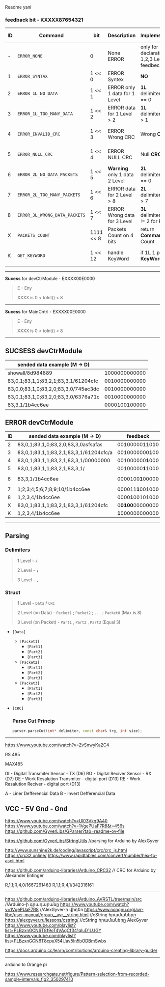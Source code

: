 Readme yani

### feedback bit - KXXXX87654321

|ID|Command                        | bit        | Description                    | Implementation                              | devCtrModule instruction        | MainCntrl |
|--| ----------------------------- | ---------- | ------------------------------ | ------------------------------------------- | ------------------------------- |-----------|
|- | `ERROR_NONE`                  | 0          | None ERROR                     | only for declaration 1,2,3 Level feedbeck   | -                               | -
|1 | `ERROR_SYNTAX`                | 1 << 0     | ERROR Syntex                   | **NO**                                      | -                               | -
|2 | `ERROR_1L_NO_DATA`            | 1 << 1     | ERROR only 1 data for 1 Level  | **1L**  delimiters1L[0] == 0                | Don't Processing, Send again    | Send again
|3 | `ERROR_1L_TOO_MANY_DATA`      | 1 << 2     | ERROR data for 1 Level > 2     | **1L**  delimiters1L[0] > 1                 | Don't Processing, Send again    | Send again
|4 | `ERROR_INVALID_CRC`           | 1 << 3     | ERROR Wrong CRC                | Wrong **CRC**                               | Don't Processing, Send again    | Send again
|5 | `ERROR_NULL_CRC`              | 1 << 4     | ERROR NULL CRC                 | Null **CRC**                                | Don't Processing, Send again    | Send again
|6 | `ERROR_2L_NO_DATA_PACKETS`    | 1 << 5     | **Warning** only 1 data 2 Level| **2L**  delimiters2L[0] == 0                | Do                              | OK
|7 | `ERROR_2L_TOO_MANY_PACKETS`   | 1 << 6     | ERROR data for 2 Level > 8     | **2L**  delimiters2L[0] > 7                 | **Do size=8, Send next?**       | Send next?
|8 | `ERROR_3L_WRONG_DATA_PACKETS` | 1 << 7     | ERROR Wrong data for 3 Level   | **3L**  delimiters3L[0] != 2 for ROW        | Don't Processing, Send again    | Send again
|X | `PACKETS_COUNT`               | 1111 << 8  | Packets Count on 4 bits        | return **Commands** Count                   | size for loop                   | -
|K | `GET_KEYWORD`                 | 1 << 12    | handle KeyWord                 | if 1L 1 part is **KeyWord**                 | Don't Processing, do **KeyWord**| -

----------------------------------------------------------------------------------------------------------------------------------------------------------------------------------------------
**Sucess** for devCtrModule - EXXXX00E0000 
>E - Eny
>
>XXXX is 0 < toInt() < 8
----------------------------------------------------------------------------------------------------------------------------------------------------------------------------------------------
**Sucess** for MainCntrl - EXXXX00E0000 
>E - Eny
>
>XXXX is 0 < toInt() < 8
----------------------------------------------------------------------------------------------------------------------------------------------------------------------------------------------
## SUCSESS devCtrModule
| sended data example (M -> D)       |               |
| ---------------------------------- | ------------- |
|showall/8d984889                    | 1000000000000
|83,0,1;83,1,1;83,2,1;83,3,1/61204cfc| 0010000000000
|83,0,0;83,1,0;83,2,0;83,3,0/745ec3dc| 0010000000000
|83,0,1;83,1,0;83,2,0;83,3,0/6376a71c| 0010000000000
|83,3,1/1b4cc6ee                     | 0000100100000


## ERROR devCtrModule

|ID| sended data example (M -> D)         | feedbeck          |                       |
|--| ------------------------------------ | ----------------- | ----------------      |
|2 |83,0,1;83,1,0;83,2,0;83,3,0asfsafas   | 00100000110**1**0 | `ERROR_1L_NO_DATA`
|3 |83,0,1;83,1,1;83,2,1;83,3,1/61204cfc/a| 0010000000**1**00 | `ERROR_1L_TOO_MANY_DATA`
|4 |83,0,1;83,1,1;83,2,1;83,3,1/00000000  | 001000000**1**000 | `ERROR_INVALID_CRC`
|5 |83,0,1;83,1,1;83,2,1;83,3,1/          | 00100000**1**1000 | `ERROR_NULL_CRC`
|6 |83,3,1/1b4cc6ee                       | 0000100**1**00000 | `ERROR_2L_NO_DATA_PACKETS` (No ERROR)
|7 |1;2;3;4;5;6;7;8;9;10/1b4cc6ee         | 000011**1**001000 | `ERROR_2L_TOO_MANY_PACKETS`
|8 |1,2,3,4/1b4cc6ee                      | 0000**1**00101000 | `ERROR_3L_WRONG_DATA_PACKETS`
|X |83,0,1;83,1,1;83,2,1;83,3,1/61204cfc  | 0**0100**00000000 | `PACKETS_COUNT` (No ERROR)
|K |1,2,3,4/1b4cc6ee                      | **1**000000000000 | `GET_KEYWORD` (No ERROR)

--------------------------------------------------------------------------------------------------------

## Parsing

### Delimiters
>1 Level - **`/`**
>
>2 Level - **`;`**
>
>3 Level - **`,`**


### Struct
>1 Level - `Data` / `CRC`
>
>2 Level (on Data) - `Packet1` ; `Packet2` ; `...` ; `Packet8` (Max is 8)
>
>3 Level (on Packet) - `Part1` , `Part2` , `Part3` (Equal 3)
>
- `[Data]`
  - `[Packet1]`
    - `[Part1]`
    - `[Part2]`
    - `[Part3]`
  - `[Packet2]`
    - `[Part1]`
    - `[Part2]`
    - `[Part3]`
  - `[Packet3]`
    - `[Part1]`
    - `[Part2]`
    - `[Part3]`
- `[CRC]`

  ### Parse Cut Princip

   ``` c++
   parser.parseCut(int* delimiter, const char& trg, int size);
   
   ```












--------------------------------------------------------------------------------------------------------
https://www.youtube.com/watch?v=ZvSnwyKa2C4

RS 485

MAX485

DI - Digital Transmiter Sensor - TX (D6)
RO - Digital Reciver Sensor - RX (D7)
DE - Work Resalution Transmiter - digital port (D13)
RE - Work Resalution Reciver - digital port (D13)

A - Liner Defferencial Data
B - Invert Defferencial Data

VCC - 5V
Gnd - Gnd
--------------------------------------------------------------------------------------------------------
https://www.youtube.com/watch?v=Ul03Vkg9A40
https://www.youtube.com/watch?v=1VgePUaF7R8&t=456s
https://github.com/GyverLibs/GParser?tab=readme-ov-file

https://github.com/GyverLibs/StringUtils                     //parsing for Arduino by AlexGyver

http://www.sunshine2k.de/coding/javascript/crc/crc_js.html
https://crc32.online/
https://www.rapidtables.com/convert/number/hex-to-ascii.html

https://github.com/arduino-libraries/Arduino_CRC32             // CRC for Arduino by Alexander Entinger


R,1,1;R,4,0/1667261463
R,1,1;R,4,1/342316161

--------------------------------------------------------------------------------------------------------

https://github.com/arduino-libraries/Arduino_AVRSTL/tree/main/src            //Arduino-ի գրադարանը
https://www.youtube.com/watch?v=1VgePUaF7R8                                  //AlexGyver-ի վիդեո
https://www.nongnu.org/avr-libc/user-manual/group__avr__string.html          //cString հրամաները
https://alexgyver.ru/lessons/cstring/                                        //cString հրամաները AlexGyver
https://www.youtube.com/playlist?list=PLBzxnGCN6T8f9oT4VAgCf341qIuD1LUGY
https://www.youtube.com/playlist?list=PLBzxnGCN6T8cpuX54Uav5In5bODBmSwbs

https://docs.arduino.cc/learn/contributions/arduino-creating-library-guide/



--------------------------------------------------------------------------------------------------------
arduino to Orange pi

https://www.researchgate.net/figure/Pattern-selection-from-recorded-sample-intervals_fig2_350297410
